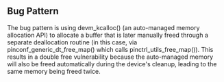 ## Bug Pattern

The bug pattern is using devm_kcalloc() (an auto-managed memory allocation API) to allocate a buffer that is later manually freed through a separate deallocation routine (in this case, via pinconf_generic_dt_free_map() which calls pinctrl_utils_free_map()). This results in a double free vulnerability because the auto-managed memory will also be freed automatically during the device's cleanup, leading to the same memory being freed twice.